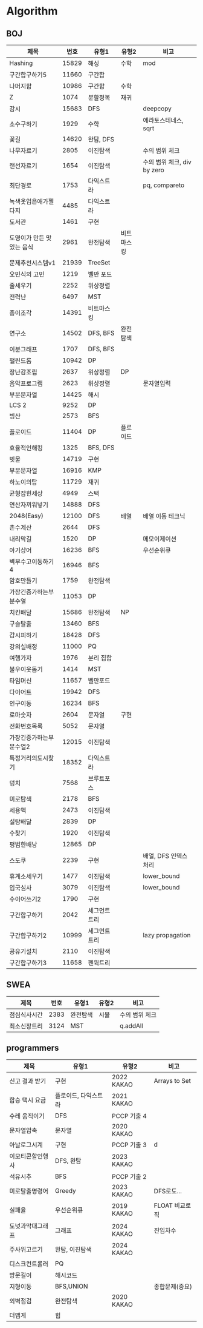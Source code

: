 # Algorithm

## BOJ

| 제목             | 번호    | 유형1      | 유형2   | 비고                    |
|----------------|-------|----------|-------|-----------------------|
| Hashing        | 15829 | 해싱       | 수학    | mod                   |
| 구간합구하기5        | 11660 | 구간합      |       |                       |
| 나머지합           | 10986 | 구간합      | 수학    |                       |
| Z              | 1074  | 분할정복     | 재귀    |                       |
| 감시             | 15683 | DFS      |       | deepcopy              |
| 소수구하기          | 1929  | 수학       |       | 에라토스테네스, sqrt         |
| 꽃길             | 14620 | 완탐, DFS  |       |                       |
| 나무자르기          | 2805  | 이진탐색     |       | 수의 범위 체크              |
| 랜선자르기          | 1654  | 이진탐색     |       | 수의 범위 체크, div by zero |
| 최단경로           | 1753  | 다익스트라    |       | pq, compareto         |
| 녹색옷입은애가젤다지     | 4485  | 다익스트라    |       |                       |
| 도서관            | 1461  | 구현       |       |                       |
| 도영이가 만든 맛있는 음식 | 2961  | 완전탐색     | 비트마스킹 |                       |
| 문제추천시스템v1      | 21939 | TreeSet  |       |                       |
| 오민식의 고민        | 1219  | 벨만 포드    |       |                       |
| 줄세우기           | 2252  | 위상정렬     |       |                       |
| 전력난            | 6497  | MST      |       |                       |
| 종이조각           | 14391 | 비트마스킹    |       |                       |
| 연구소            | 14502 | DFS, BFS | 완전탐색  |                       |
| 이분그래프          | 1707  | DFS, BFS |       |                       |
| 팰린드롬           | 10942 | DP       |       |                       |
| 장난감조립          | 2637  | 위상정렬     | DP    |                       |
| 음악프로그램         | 2623  | 위상정렬     |       | 문자열입력                 |
| 부분문자열          | 14425 | 해시       |       |                       |
| LCS 2          | 9252  | DP       |       |                       |
| 빙산             | 2573  | BFS      |       |                       |
| 플로이드           | 11404 | DP       | 플로이드  |                       |
| 효율적인해킹         | 1325  | BFS, DFS |       |                       |
| 빗물             | 14719 | 구현       |       |                       |
| 부분문자열          | 16916 | KMP      |       |                       |
| 하노이의탑          | 11729 | 재귀       |       |                       |
| 균형잡힌세상         | 4949  | 스택       |       |                       |
| 연산자끼워넣기        | 14888 | DFS      |       |                       |
| 2048(Easy)     | 12100 | DFS      | 배열    | 배열 이동 테크닉             |
| 촌수계산           | 2644  | DFS      |       |                       |
| 내리막길           | 1520  | DP       |       | 메모이제이션                |
| 아기상어           | 16236 | BFS      |       | 우선순위큐                 |
| 벽부수고이동하기4      | 16946 | BFS      |       |                       |
| 암호만들기          | 1759  | 완전탐색     |       |                       |
| 가장긴증가하는부분수열    | 11053 | DP       |       |                       |
| 치킨배달           | 15686 | 완전탐색     | NP    |                       |
| 구슬탈출           | 13460 | BFS      |       |                       |
| 감시피하기          | 18428 | DFS      |       |                       |
| 강의실배정          | 11000 | PQ       |       |                       |
| 여행가자           | 1976  | 분리 집합    |       |                       |
| 불우이웃돕기         | 1414  | MST      |       |                       |
| 타임머신           | 11657 | 벨만포드     |       |                       |
| 다이어트           | 19942 | DFS      |       |                       |
| 인구이동           | 16234 | BFS      |       |                       |
| 로마숫자           | 2604  | 문자열      | 구현    |                       |
| 전화번호목록         | 5052  | 문자열      |       |                       |
| 가장긴증가하는부분수열2   | 12015 | 이진탐색     |       |                       |
| 특정거리의도시찾기      | 18352 | 다익스트라    |       |                       |
| 덩치             | 7568  | 브루트포스    |       |                       |
| 미로탐색           | 2178  | BFS      |       |                       |
| 세용액            | 2473  | 이진탐색     |       |                       |
| 설탕배달           | 2839  | DP       |       |                       |
| 수찾기            | 1920  | 이진탐색     |       |                       |
| 평범한배낭          | 12865 | DP       |       |                       |
| 스도쿠            | 2239  | 구현       |       | 배열, DFS 인덱스 처리        |
| 휴게소세우기         | 1477  | 이진탐색     |       | lower_bound           |
| 입국심사           | 3079  | 이진탐색     |       | lower_bound           |
| 수이어쓰기2         | 1790  | 구현       |       |                       |
| 구간합구하기         | 2042  | 세그먼트트리   |       |                       |
| 구간합구하기2        | 10999 | 세그먼트트리   |       | lazy propagation      |
| 공유기설치          | 2110  | 이진탐색     |       |                       |
| 구간합구하기3        | 11658 | 펜윅트리     |       |                       |

## SWEA

| 제목     | 번호   | 유형1  | 유형2 | 비고       |
|--------|------|------|-----|----------|
| 점심식사시간 | 2383 | 완전탐색 | 시뮬  | 수의 범위 체크 |
| 최소신장트리 | 3124 | MST  |     | q.addAll |

## programmers

| 제목       | 유형1         | 유형2        | 비고            |
|----------|-------------|------------|---------------|
| 신고 결과 받기 | 구현          | 2022 KAKAO | Arrays to Set |
| 합승 택시 요금 | 플로이드, 다익스트라 | 2021 KAKAO |               |
| 수레 움직이기  | DFS         | PCCP 기출 4  |               |
| 문자열압축    | 문자열         | 2020 KAKAO |               |
| 아날로그시계   | 구현          | PCCP 기출 3  | d             |
| 이모티콘할인행사 | DFS, 완탐     | 2023 KAKAO |               |
| 석유시추     | BFS         | PCCP 기출 2  |               |
| 미로탈출명령어  | Greedy      | 2023 KAKAO | DFS로도...      |
| 실패율      | 우선순위큐       | 2019 KAKAO | FLOAT 비교로직    |
| 도넛과막대그래프 | 그래프         | 2024 KAKAO | 진입차수          |
| 주사위고르기   | 완탐, 이진탐색    | 2024 KAKAO |               |
| 디스크컨트롤러  | PQ          |            |               |
| 방문길이     | 해시코드        |            |               |
| 지형이동     | BFS,UNION   |            | 종합문제(중요)      |
| 외벽점검     | 완전탐색        | 2020 KAKAO |               |
| 더맵게      | 힙           |            |               |